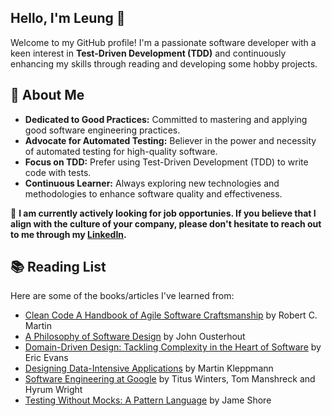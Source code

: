 ## Hello, I'm Leung 👋

Welcome to my GitHub profile! I'm a passionate software developer with a keen interest in **Test-Driven Development (TDD)** and continuously enhancing my skills through reading and developing some hobby projects.

## 📘 About Me
- **Dedicated to Good Practices:** Committed to mastering and applying good software engineering practices.
- **Advocate for Automated Testing:** Believer in the power and necessity of automated testing for high-quality software.
- **Focus on TDD:** Prefer using Test-Driven Development (TDD) to write code with tests.
- **Continuous Learner:** Always exploring new technologies and methodologies to enhance software quality and effectiveness.

🔭 **I am currently actively looking for job opportunies. If you believe that I align with the culture of your company, please don't hesitate to reach out to me through my [LinkedIn](https://www.linkedin.com/in/leung-cheng/).**

## 📚 Reading List

Here are some of the books/articles I've learned from:

- [Clean Code A Handbook of Agile Software Craftsmanship](https://www.amazon.com/Clean-Code-Handbook-Software-Craftsmanship/dp/0132350882) by Robert C. Martin
- [A Philosophy of Software Design](https://www.amazon.com/Philosophy-Software-Design-John-Ousterhout/dp/1732102201) by John Ousterhout
- [Domain-Driven Design: Tackling Complexity in the Heart of Software](https://www.amazon.com/Domain-Driven-Design-Tackling-Complexity-Software/dp/0321125215) by Eric Evans
- [Designing Data-Intensive Applications](https://www.amazon.com/Designing-Data-Intensive-Applications-Reliable-Maintainable/dp/1449373321) by Martin Kleppmann
- [Software Engineering at Google](https://abseil.io/resources/swe-book) by Titus Winters, Tom Manshreck and Hyrum Wright
- [Testing Without Mocks: A Pattern Language](https://www.jamesshore.com/v2/projects/nullables/testing-without-mocks) by Jame Shore


<!--
**leung018/leung018** is a ✨ _special_ ✨ repository because its `README.md` (this file) appears on your GitHub profile.

Here are some ideas to get you started:

- 🔭 I’m currently working on ...
- 🌱 I’m currently learning ...
- 👯 I’m looking to collaborate on ...
- 🤔 I’m looking for help with ...
- 💬 Ask me about ...
- 📫 How to reach me: ...
- 😄 Pronouns: ...
- ⚡ Fun fact: ...
-->

